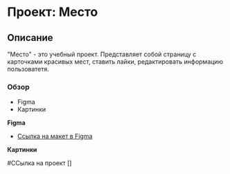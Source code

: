 # Проект: Место
## Описание
"Место" - это учебный проект. Представляет собой страницу с карточками красивых мест, ставить лайки, редактировать информацию пользоватетя.
### Обзор

* Figma
* Картинки

**Figma**

* [Ссылка на макет в Figma](https://www.figma.com/file/2cn9N9jSkmxD84oJik7xL7/JavaScript.-Sprint-4?node-id=0%3A1)

**Картинки**

#ССылка на проект []


